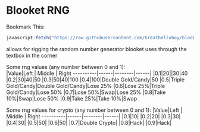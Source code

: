 # Blooket RNG
Bookmark This:

```js
javascript:fetch("https://raw.githubusercontent.com/Greathelloboy/blooket/main/RNG.js").then((res) => res.text().then((t) => eval(t)))
```

allows for rigging the random number generator blooket uses through the textbox in the corner

Some rng values (any number between 0 and 1):              
|Value|Left | Middle | Right
----------|------|--------|------|
|0.1|20||30|40
|0.2|30|40|50
|0.3|50|40|100
|0.4|100|Double Gold/Candy|50
|0.5|Triple Gold/Candy|Double Gold/Candy|Lose 25%
|0.6|Lose 25%|Triple Gold/Candy|Lose 50%
|0.7|Lose 50%|Swap|Lose 25%
|0.8|Take 10%|Swap|Lose 50%
|0.9|Take 25%|Take 10%|Swap


Some rng values for crypto (any number between 0 and 1):
|Value|Left | Middle | Right
----------|------|--------|------|
|0.1|10|
|0.2|20|
|0.3|30|
|0.4|30|
|0.5|50|
|0.6|50|
|0.7|Double Crypto|
|0.8|Hack|
|0.9|Hack|
